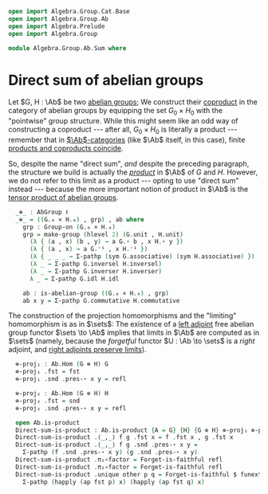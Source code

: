 ```agda
open import Algebra.Group.Cat.Base
open import Algebra.Group.Ab
open import Algebra.Prelude
open import Algebra.Group

module Algebra.Group.Ab.Sum where
```

<!--
```agda
module _ {ℓ} (G H : AbGroup ℓ) where
  private
    module G = AbGrp G
    module H = AbGrp H
```
-->

# Direct sum of abelian groups

Let $G, H : \Ab$ be two [abelian groups]; We construct their [coproduct]
in the category of abelian groups by equipping the set $G_0 \times H_0$
with the "pointwise" group structure. While this might seem like an odd
way of constructing a coproduct --- after all, $G_0 \times H_0$ is
literally a product --- remember that in [$\Ab$-categories] (like $\Ab$
itself, in this case), finite [products and coproducts coincide][additive].

So, despite the name "direct sum", _and_ despite the preceding
paragraph, the structure we build is actually the [_product_] in $\Ab$ of
$G$ and $H$. However, we do not refer to this limit as a product ---
opting to use "direct sum" instead --- because the more important notion
of product in $\Ab$ is the [tensor product of abelian groups][tensor].

[coproduct]: Cat.Diagram.Coproduct.html
[abelian groups]: Algebra.Group.Ab.html#abelian-groups
[$\Ab$-categories]: Cat.Abelian.Base.html#ab-enriched-categories
[additive]: Cat.Abelian.Base.html#additive-categories
[_product_]: Cat.Diagram.Product.html
[tensor]: Algebra.Group.Ab.html#the-tensor-product

```agda
  _⊕_ : AbGroup ℓ
  _⊕_ = ((G.₀ × H.₀) , grp) , ab where
    grp : Group-on (G.₀ × H.₀)
    grp = make-group (hlevel 2) (G.unit , H.unit)
      (λ { (a , x) (b , y) → a G.⋆ b , x H.⋆ y })
      (λ { (a , x) → a G.⁻¹ , x H.⁻¹ })
      (λ { _ _ _ → Σ-pathp (sym G.associative) (sym H.associative) })
      (λ _ → Σ-pathp G.inversel H.inversel)
      (λ _ → Σ-pathp G.inverser H.inverser)
      λ _ → Σ-pathp G.idl H.idl

    ab : is-abelian-group ((G.₀ × H.₀) , grp)
    ab x y = Σ-pathp G.commutative H.commutative
```

<!--
```agda
module _ {ℓ} {G H : AbGroup ℓ} where
  private
    module G = AbGrp G
    module H = AbGrp H
  open Group-hom
```
-->

The construction of the projection homomorphisms and the "limiting"
homomorphism is as in $\sets$: The existence of a [left adjoint] free
abelian group functor $\sets \to \Ab$ implies that limits in $\Ab$ are
computed as in $\sets$ (namely, because the _forgetful_ functor $U : \Ab
\to \sets$ is a _right_ adjoint, and [right adjoints preserve
limits][rapl]).

[left adjoint]: Cat.Functor.Adjoint.html
[rapl]: Cat.Functor.Adjoint.Continuous.html

```agda
  ⊕-proj₁ : Ab.Hom (G ⊕ H) G
  ⊕-proj₁ .fst = fst
  ⊕-proj₁ .snd .pres-⋆ x y = refl

  ⊕-proj₂ : Ab.Hom (G ⊕ H) H
  ⊕-proj₂ .fst = snd
  ⊕-proj₂ .snd .pres-⋆ x y = refl

  open Ab.is-product
  Direct-sum-is-product : Ab.is-product {A = G} {H} {G ⊕ H} ⊕-proj₁ ⊕-proj₂
  Direct-sum-is-product .⟨_,_⟩ f g .fst x = f .fst x , g .fst x
  Direct-sum-is-product .⟨_,_⟩ f g .snd .pres-⋆ x y =
    Σ-pathp (f .snd .pres-⋆ x y) (g .snd .pres-⋆ x y)
  Direct-sum-is-product .π₁∘factor = Forget-is-faithful refl
  Direct-sum-is-product .π₂∘factor = Forget-is-faithful refl
  Direct-sum-is-product .unique other p q = Forget-is-faithful $ funext λ x →
    Σ-pathp (happly (ap fst p) x) (happly (ap fst q) x)
```
